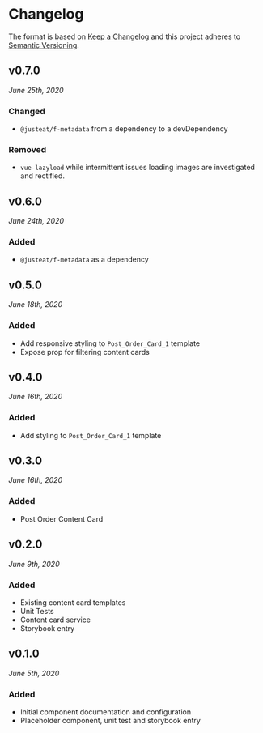 # Changelog

The format is based on [Keep a Changelog](http://keepachangelog.com/en/1.0.0/)
and this project adheres to [Semantic Versioning](http://semver.org/spec/v2.0.0.html).


v0.7.0
------------------------------
*June 25th, 2020*

### Changed
- `@justeat/f-metadata` from a dependency to a devDependency

### Removed
- `vue-lazyload` while intermittent issues loading images are investigated and rectified.

v0.6.0
------------------------------
*June 24th, 2020*

### Added
- `@justeat/f-metadata` as a dependency

v0.5.0
------------------------------
*June 18th, 2020*

### Added
- Add responsive styling to `Post_Order_Card_1` template
- Expose prop for filtering content cards

v0.4.0
------------------------------
*June 16th, 2020*

### Added
- Add styling to `Post_Order_Card_1` template

v0.3.0
------------------------------
*June 16th, 2020*

### Added
- Post Order Content Card

v0.2.0
------------------------------
*June 9th, 2020*

### Added
- Existing content card templates
- Unit Tests
- Content card service
- Storybook entry

v0.1.0
------------------------------
*June 5th, 2020*

### Added
- Initial component documentation and configuration
- Placeholder component, unit test and storybook entry
